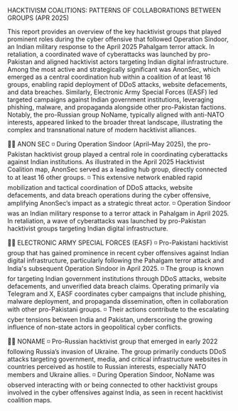 
HACKTIVISM COALITIONS: PATTERNS OF COLLABORATIONS BETWEEN GROUPS (APR 2025)

This report provides an overview of the key hacktivist groups that played prominent roles during the cyber offensive that followed Operation Sindoor, an Indian military response to the April 2025 Pahalgam terror attack. In retaliation, a coordinated wave of cyberattacks was launched by pro-Pakistan and aligned hacktivist actors targeting Indian digital infrastructure. Among the most active and strategically significant was AnonSec, which emerged as a central coordination hub within a coalition of at least 16 groups, enabling rapid deployment of DDoS attacks, website defacements, and data breaches. Similarly, Electronic Army Special Forces (EASF) led targeted campaigns against Indian government institutions, leveraging phishing, malware, and propaganda alongside other pro-Pakistan factions. Notably, the pro-Russian group NoName, typically aligned with anti-NATO interests, appeared linked to the broader threat landscape, illustrating the complex and transnational nature of modern hacktivist alliances.

👨‍💻 ANON SEC
◽ During Operation Sindoor (April–May 2025), the pro-Pakistan hacktivist group played a central role in coordinating cyberattacks against Indian institutions. As illustrated in the April 2025 Hacktivist Coalition map, AnonSec served as a leading hub group, directly connected to at least 16 other groups.
◽ This extensive network enabled rapid mobilization and tactical coordination of DDoS attacks, website defacements, and data breach operations during the cyber offensive, amplifying AnonSec’s impact as a strategic threat actor.
◽ Operation Sindoor was an Indian military response to a terror attack in Pahalgam in April 2025. In retaliation, a wave of cyberattacks was launched by pro-Pakistan hacktivist groups targeting Indian digital infrastructure. 


👨‍💻 ELECTRONIC ARMY SPECIAL FORCES (EASF)
◽ Pro-Pakistani hacktivist group that has gained prominence in recent cyber offensives against Indian digital infrastructure, particularly following the Pahalgam terror attack and India's subsequent Operation Sindoor in April 2025.
◽ The group is known for targeting Indian government institutions through DDoS attacks, website defacements, and unverified data breach claims. Operating primarily via Telegram and X, EASF coordinates cyber campaigns that include phishing, malware deployment, and propaganda dissemination, often in collaboration with other pro-Pakistani groups. 
◽ Their actions contribute to the escalating cyber tensions between India and Pakistan, underscoring the growing influence of non-state actors in geopolitical cyber conflicts.


👨‍💻 NONAME
◽ Pro-Russian hacktivist group that emerged in early 2022 following Russia’s invasion of Ukraine. The group primarily conducts DDoS attacks targeting government, media, and critical infrastructure websites in countries perceived as hostile to Russian interests, especially NATO members and Ukraine allies.
◽ During Operation Sindoor, NoName was observed interacting with or being connected to other hacktivist groups involved in the cyber offensives against India, as seen in recent hacktivist coalition maps.



